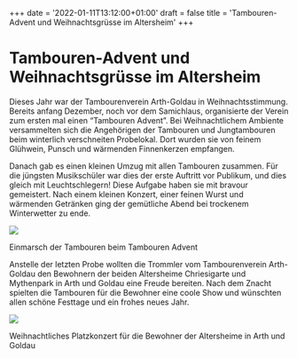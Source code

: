 +++
date = '2022-01-11T13:12:00+01:00'
draft = false
title = 'Tambouren-Advent und Weihnachtsgrüsse im Altersheim'
+++

# Tambouren-Advent und Weihnachtsgrüsse im Altersheim

Dieses Jahr war der Tambourenverein Arth-Goldau in Weihnachtsstimmung. Bereits anfang Dezember, noch vor dem Samichlaus, organisierte der Verein zum ersten mal einen “Tambouren Advent”. Bei Weihnachtlichem Ambiente versammelten sich die Angehörigen der Tambouren und Jungtambouren beim winterlich verschneiten Probelokal. Dort wurden sie von feinem Glühwein, Punsch und wärmenden Finnenkerzen empfangen.

Danach gab es einen kleinen Umzug mit allen Tambouren zusammen. Für die jüngsten Musikschüler war dies der erste Auftritt vor Publikum, und dies gleich mit Leuchtschlegern! Diese Aufgabe haben sie mit bravour gemeistert. Nach einem kleinen Konzert, einer feinen Wurst und wärmenden Getränken ging der gemütliche Abend bei trockenem Winterwetter zu ende.

![](http://tambourenarthgoldau.ch/wp-content/uploads/2022/01/tambouren1-1024x768.jpg)

Einmarsch der Tambouren beim Tambouren Advent

Anstelle der letzten Probe wollten die Trommler vom Tambourenverein Arth-Goldau den Bewohnern der beiden Altersheime Chriesigarte und Mythenpark in Arth und Goldau eine Freude bereiten. Nach dem Znacht spielten die Tambouren für die Bewohner eine coole Show und wünschten allen schöne Festtage und ein frohes neues Jahr.

![](http://tambourenarthgoldau.ch/wp-content/uploads/2022/01/tambouren2-edited.jpg)

Weihnachtliches Platzkonzert für die Bewohner der Altersheime in Arth und Goldau
